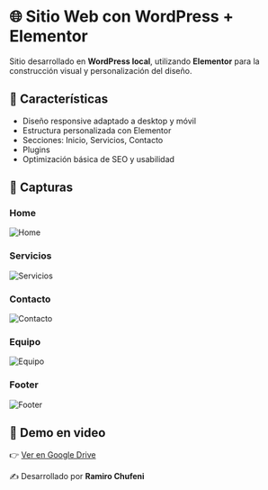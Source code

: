 # 🌐 Sitio Web con WordPress + Elementor

Sitio desarrollado en **WordPress local**, utilizando **Elementor** para la construcción visual y personalización del diseño.

## 🚀 Características
- Diseño responsive adaptado a desktop y móvil
- Estructura personalizada con Elementor
- Secciones: Inicio, Servicios, Contacto
- Plugins
- Optimización básica de SEO y usabilidad

## 📸 Capturas
### Home
![Home](https://github.com/user-attachments/assets/f4dbf6cf-974c-4f7e-8f3f-6760372cc97e)

### Servicios
![Servicios](https://github.com/user-attachments/assets/58c25b2e-6d5e-483f-affd-ffe11074af4f)

### Contacto
![Contacto](https://github.com/user-attachments/assets/71ddb109-7683-4a2d-a09f-adbe52e0a5b7)

### Equipo
![Equipo](https://github.com/user-attachments/assets/7a07546b-7399-427e-9a7e-bcdddb64ece1)

### Footer
![Footer](https://github.com/user-attachments/assets/d185f6f2-85f5-44f5-9393-fe1f03f0e2f9)

## 🎥 Demo en video
👉 [Ver en Google Drive](https://drive.google.com/file/d/1zfqVHf7Py1s8rAttk_YdmfU-ItRXoIC8/view?usp=sharing)

✍️ Desarrollado por **Ramiro Chufeni**
